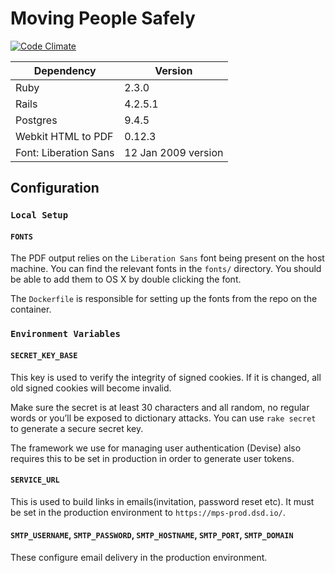 # Moving People Safely

[![Code Climate](https://codeclimate.com/github/ministryofjustice/moving-people-safely/badges/gpa.svg)](https://codeclimate.com/github/ministryofjustice/moving-people-safely)

| Dependency         | Version |
|--------------------|---------|
| Ruby               | 2.3.0   |
| Rails              | 4.2.5.1 |
| Postgres           | 9.4.5   |
| Webkit HTML to PDF | 0.12.3  |
| Font: Liberation Sans | 12 Jan 2009 version|

## Configuration

### `Local Setup`

#### `FONTS`

The PDF output relies on the `Liberation Sans` font being present on the host
machine. You can find the relevant fonts in the `fonts/` directory. You should
be able to add them to OS X by double clicking the font.

The `Dockerfile` is responsible for setting up the fonts from the repo on the
container.

### `Environment Variables`

#### `SECRET_KEY_BASE`

This key is used to verify the integrity of signed cookies. If it is changed,
all old signed cookies will become invalid.

Make sure the secret is at least 30 characters and all random, no regular words
or you’ll be exposed to dictionary attacks. You can use `rake secret` to
generate a secure secret key.

The framework we use for managing user authentication (Devise) also requires this
to be set in production in order to generate user tokens.

#### `SERVICE_URL`

This is used to build links in emails(invitation, password reset etc). It must
be set in the production environment to `https://mps-prod.dsd.io/`.

#### `SMTP_USERNAME`, `SMTP_PASSWORD`, `SMTP_HOSTNAME`, `SMTP_PORT`, `SMTP_DOMAIN`

These configure email delivery in the production environment.
